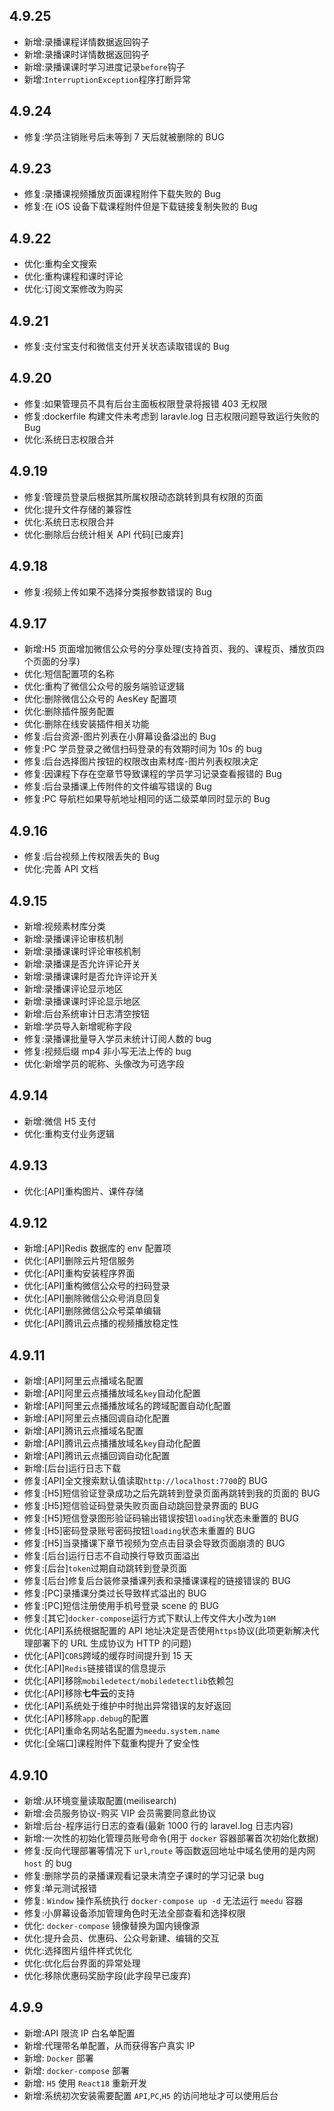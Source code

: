 ## 4.9.25

- 新增:录播课程详情数据返回钩子
- 新增:录播课时详情数据返回钩子
- 新增:录播课课时学习进度记录`before`钩子
- 新增:`InterruptionException`程序打断异常

## 4.9.24

- 修复:学员注销账号后未等到 7 天后就被删除的 BUG

## 4.9.23

- 修复:录播课视频播放页面课程附件下载失败的 Bug
- 修复:在 iOS 设备下载课程附件但是下载链接复制失败的 Bug

## 4.9.22

- 优化:重构全文搜索
- 优化:重构课程和课时评论
- 优化:订阅文案修改为购买

## 4.9.21

- 修复:支付宝支付和微信支付开关状态读取错误的 Bug

## 4.9.20

- 修复:如果管理员不具有后台主面板权限登录将报错 403 无权限
- 修复:dockerfile 构建文件未考虑到 laravle.log 日志权限问题导致运行失败的 Bug
- 优化:系统日志权限合并

## 4.9.19

- 修复:管理员登录后根据其所属权限动态跳转到具有权限的页面
- 优化:提升文件存储的兼容性
- 优化:系统日志权限合并
- 优化:删除后台统计相关 API 代码[已废弃]

## 4.9.18

- 修复:视频上传如果不选择分类报参数错误的 Bug

## 4.9.17

- 新增:H5 页面增加微信公众号的分享处理(支持首页、我的、课程页、播放页四个页面的分享)
- 优化:短信配置项的名称
- 优化:重构了微信公众号的服务端验证逻辑
- 优化:删除微信公众号的 AesKey 配置项
- 优化:删除插件服务配置
- 优化:删除在线安装插件相关功能
- 修复:后台资源-图片列表在小屏幕设备溢出的 Bug
- 修复:PC 学员登录之微信扫码登录的有效期时间为 10s 的 bug
- 修复:后台选择图片按钮的权限改由素材库-图片列表权限决定
- 修复:因课程下存在空章节导致课程的学员学习记录查看报错的 Bug
- 修复:后台录播课上传附件的文件编写错误的 Bug
- 修复:PC 导航栏如果导航地址相同的话二级菜单同时显示的 Bug

## 4.9.16

- 修复:后台视频上传权限丢失的 Bug
- 优化:完善 API 文档

## 4.9.15

- 新增:视频素材库分类
- 新增:录播课评论审核机制
- 新增:录播课课时评论审核机制
- 新增:录播课是否允许评论开关
- 新增:录播课课时是否允许评论开关
- 新增:录播课评论显示地区
- 新增:录播课课时评论显示地区
- 新增:后台系统审计日志清空按钮
- 新增:学员导入新增昵称字段
- 修复:录播课批量导入学员未统计订阅人数的 bug
- 修复:视频后缀 mp4 非小写无法上传的 bug
- 优化:新增学员的昵称、头像改为可选字段

## 4.9.14

- 新增:微信 H5 支付
- 优化:重构支付业务逻辑

## 4.9.13

- 优化:[API]重构图片、课件存储

## 4.9.12

- 新增:[API]Redis 数据库的 env 配置项
- 优化:[API]删除云片短信服务
- 优化:[API]重构安装程序界面
- 优化:[API]重构微信公众号的扫码登录
- 优化:[API]删除微信公众号消息回复
- 优化:[API]删除微信公众号菜单编辑
- 优化:[API]腾讯云点播的视频播放稳定性

## 4.9.11

- 新增:[API]阿里云点播域名配置
- 新增:[API]阿里云点播播放域名`key`自动化配置
- 新增:[API]阿里云点播播放域名的跨域配置自动化配置
- 新增:[API]阿里云点播回调自动化配置
- 新增:[API]腾讯云点播域名配置
- 新增:[API]腾讯云点播播放域名`key`自动化配置
- 新增:[API]腾讯云点播回调自动化配置
- 新增:[后台]运行日志下载
- 修复:[API]全文搜索默认值读取`http://localhost:7700`的 BUG
- 修复:[H5]短信验证登录成功之后先跳转到登录页面再跳转到我的页面的 BUG
- 修复:[H5]短信验证码登录失败页面自动跳回登录界面的 BUG
- 修复:[H5]短信登录图形验证码输出错误按钮`loading`状态未重置的 BUG
- 修复:[H5]密码登录账号密码按钮`loading`状态未重置的 BUG
- 修复:[H5]当录播课下章节视频为空点击目录会导致页面崩溃的 BUG
- 修复:[后台]运行日志不自动换行导致页面溢出
- 修复:[后台]`token`过期自动跳转到登录页面
- 修复:[后台]修复后台装修录播课列表和录播课课程的链接错误的 BUG
- 修复:[PC]录播课分类过长导致样式溢出的 BUG
- 修复:[PC]短信注册使用手机号登录 scene 的 BUG
- 修复:[其它]`docker-compose`运行方式下默认上传文件大小改为`10M`
- 优化:[API]系统根据配置的 API 地址决定是否使用`https`协议(此项更新解决代理部署下的 URL 生成协议为 HTTP 的问题)
- 优化:[API]`CORS`跨域的缓存时间提升到 15 天
- 优化:[API]`Redis`链接错误的信息提示
- 优化:[API]移除`mobiledetect/mobiledetectlib`依赖包
- 优化:[API]移除**七牛云**的支持
- 优化:[API]系统处于维护中时抛出异常错误的友好返回
- 优化:[API]移除`app.debug`的配置
- 优化:[API]重命名网站名配置为`meedu.system.name`
- 优化:[全端口]课程附件下载重构提升了安全性

## 4.9.10

- 新增:从环境变量读取配置(meilisearch)
- 新增:会员服务协议-购买 VIP 会员需要同意此协议
- 新增:后台-程序运行日志的查看(最新 1000 行的 laravel.log 日志内容)
- 新增:一次性的初始化管理员账号命令(用于 `docker` 容器部署首次初始化数据)
- 修复:反向代理部署等情况下 `url`,`route` 等函数返回地址中域名使用的是内网 `host` 的 bug
- 修复:删除学员的录播课观看记录未清空子课时的学习记录 bug
- 修复:单元测试报错
- 修复: `Window` 操作系统执行 `docker-compose up -d` 无法运行 `meedu` 容器
- 修复:小屏幕设备添加管理角色时无法全部查看和选择权限
- 优化: `docker-compose` 镜像替换为国内镜像源
- 优化:提升会员、优惠码、公众号新建、编辑的交互
- 优化:选择图片组件样式优化
- 优化:优化后台界面的异常处理
- 优化:移除优惠码奖励字段(此字段早已废弃)

## 4.9.9

- 新增:API 限流 IP 白名单配置
- 新增:代理带名单配置，从而获得客户真实 IP
- 新增: `Docker` 部署
- 新增: `docker-compose` 部署
- 新增: `H5` 使用 `React18` 重新开发
- 新增:系统初次安装需要配置 `API`,`PC`,`H5` 的访问地址才可以使用后台
